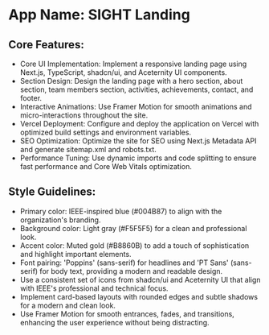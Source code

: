 # **App Name**: SIGHT Landing

## Core Features:

- Core UI Implementation: Implement a responsive landing page using Next.js, TypeScript, shadcn/ui, and Aceternity UI components.
- Section Design: Design the landing page with a hero section, about section, team members section, activities, achievements, contact, and footer.
- Interactive Animations: Use Framer Motion for smooth animations and micro-interactions throughout the site.
- Vercel Deployment: Configure and deploy the application on Vercel with optimized build settings and environment variables.
- SEO Optimization: Optimize the site for SEO using Next.js Metadata API and generate sitemap.xml and robots.txt.
- Performance Tuning: Use dynamic imports and code splitting to ensure fast performance and Core Web Vitals optimization.

## Style Guidelines:

- Primary color: IEEE-inspired blue (#004B87) to align with the organization's branding.
- Background color: Light gray (#F5F5F5) for a clean and professional look.
- Accent color: Muted gold (#B8860B) to add a touch of sophistication and highlight important elements.
- Font pairing: 'Poppins' (sans-serif) for headlines and 'PT Sans' (sans-serif) for body text, providing a modern and readable design.
- Use a consistent set of icons from shadcn/ui and Aceternity UI that align with IEEE's professional and technical focus.
- Implement card-based layouts with rounded edges and subtle shadows for a modern and clean look.
- Use Framer Motion for smooth entrances, fades, and transitions, enhancing the user experience without being distracting.